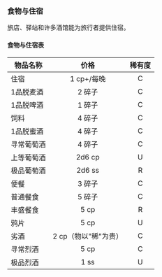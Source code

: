 ### 食物与住宿

旅店、驿站和许多酒馆能为旅行者提供住宿。

#### 食物与住宿表

| 物品名称   |         价格         | 稀有度 |
| ---------- | :------------------: | :----: |
| 住宿       |      1 cp+/每晚      |   C    |
| 1品脱麦酒  |        2 碎子        |   C    |
| 1品脱啤酒  |        1 碎子        |   C    |
| 饲料       |        4 碎子        |   C    |
| 1品脱蜜酒  |        4 碎子        |   C    |
| 寻常葡萄酒 |        4 碎子        |   C    |
| 上等葡萄酒 |        2d6 cp        |   U    |
| 极品葡萄酒 |        2d6 ss        |   R    |
| 便餐       |        3 碎子        |   C    |
| 普通餐食   |        5 碎子        |   C    |
| 丰盛餐食   |         5 cp         |   R    |
| 鸦片       |         5 cp         |   U    |
| 劣酒       | 2 cp（物以"稀"为贵） |   C    |
| 寻常烈酒   |         5 cp         |   C    |
| 极品烈酒   |         1 ss         |   U    |

### 